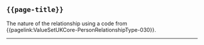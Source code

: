 ## <code>{{page-title}}</code>
The nature of the relationship using a code from {{pagelink:ValueSetUKCore-PersonRelationshipType-030}}.

---


